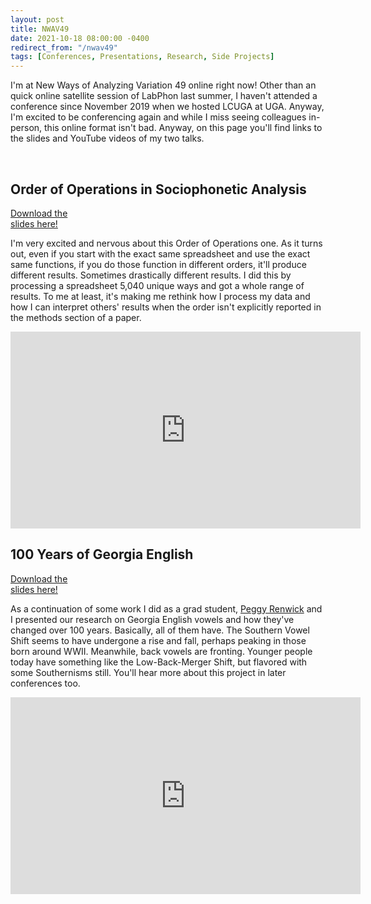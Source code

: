 ```yaml
---
layout: post
title: NWAV49
date: 2021-10-18 08:00:00 -0400
redirect_from: "/nwav49"
tags: [Conferences, Presentations, Research, Side Projects]
---
```


I'm at New Ways of Analyzing Variation 49 online right now! Other than an quick online satellite session of LabPhon last summer, I haven't attended a conference since November 2019 when we hosted LCUGA at UGA. Anyway, I'm excited to be conferencing again and while I miss seeing colleagues in-person, this online format isn't bad. Anyway, on this page you'll find links to the slides and YouTube videos of my two talks.

<br/>

## Order of Operations in Sociophonetic Analysis

<div class="biglink"><a href="/downloads/211019-NWAV49_OoO.pdf" title="NWAV49 poster" class="nodot">Download the<br />slides here!</a></div>

I'm very excited and nervous about this Order of Operations one. As it turns out, even if you start with the exact same spreadsheet and use the exact same functions, if you do those function in different orders, it'll produce different results. Sometimes drastically different results. I did this by processing a spreadsheet 5,040 unique ways and got a whole range of results. To me at least, it's making me rethink how I process my data and how I can interpret others' results when the order isn't explicitly reported in the methods section of a paper.

<iframe width="560" height="315" src="https://www.youtube.com/embed/8TEip-Fixyw" title="YouTube video player" frameborder="0" allow="accelerometer; autoplay; clipboard-write; encrypted-media; gyroscope; picture-in-picture" allowfullscreen></iframe>






## 100 Years of Georgia English

<div class="biglink"><a href="/downloads/211019-NWAV49_Georgia.pdf" title="LSA2020 presentation" class="nodot">Download the<br />slides here!</a></div>

As a continuation of some work I did as a grad student, [Peggy Renwick](http://faculty.franklin.uga.edu/mrenwick/) and I presented our research on Georgia English vowels and how they've changed over 100 years. Basically, all of them have. The Southern Vowel Shift seems to have undergone a rise and fall, perhaps peaking in those born around WWII. Meanwhile, back vowels are fronting. Younger people today have something like the Low-Back-Merger Shift, but flavored with some Southernisms still. You'll hear more about this project in later conferences too.

<iframe width="560" height="315" src="https://www.youtube.com/embed/USF6fspxiGU" title="YouTube video player" frameborder="0" allow="accelerometer; autoplay; clipboard-write; encrypted-media; gyroscope; picture-in-picture" allowfullscreen></iframe>

<br/>

